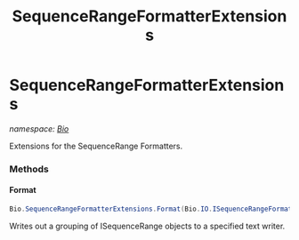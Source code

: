 ﻿---
title: SequenceRangeFormatterExtensions
---

# SequenceRangeFormatterExtensions
_namespace: [Bio](N-Bio.html)_

Extensions for the SequenceRange Formatters.

### Methods

#### Format
```csharp
Bio.SequenceRangeFormatterExtensions.Format(Bio.IO.ISequenceRangeFormatter,Bio.SequenceRangeGrouping,System.String)
```
Writes out a grouping of ISequenceRange objects to a specified
 text writer.





